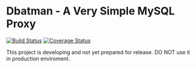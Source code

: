 Dbatman - A Very Simple MySQL Proxy
==============

[![Build Status](https://travis-ci.org/bytedance/dbatman.svg?branch=master)](https://travis-ci.org/bytedance/dbatman)
[![Coverage Status](https://codecov.io/github/bytedance/dbatman/coverage.svg?branch=master)](https://codecov.io/github/bytedance/dbatman?ref=master)

This project is developing and not yet prepared for release. DO NOT use it in production enviroment.
